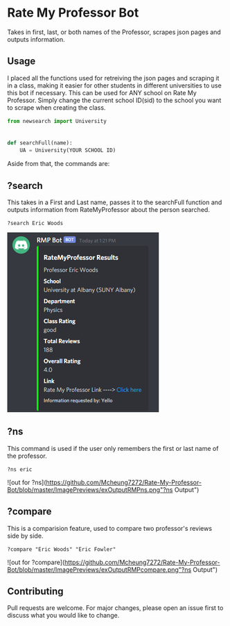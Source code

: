 # Rate My Professor Bot
 Takes in first, last, or both names of the Professor, scrapes json pages and outputs information.

## Usage
I placed all the functions used for retreiving the json pages and scraping it in a class, making it easier for other students in different universities to use this bot if necessary.  This can be used for ANY school on Rate My Professor. Simply change the current school ID(sid) to the school you want to scrape when creating the class. 
```python
from newsearch import University


def searchFull(name):
    UA = University(YOUR SCHOOL ID)
```
Aside from that, the commands are:
## ?search
This takes in a First and Last name, passes it to the searchFull function and outputs information from RateMyProfessor about the person searched. 
```
?search Eric Woods
```
![out for ?search](https://github.com/Mcheung7272/Rate-My-Professor-Bot/blob/master/ImagePreviews/exOutputRMP.png?raw=true "?search Output")

## ?ns
This command is used if the user only remembers the first or last name of the professor. 
```
?ns eric
```
![out for ?ns](https://github.com/Mcheung7272/Rate-My-Professor-Bot/blob/master/ImagePreviews/exOutputRMPns.png"?ns Output")

## ?compare
This is a comparision feature, used to compare two professor's reviews side by side.
```
?compare "Eric Woods" "Eric Fowler"
```
![out for ?compare](https://github.com/Mcheung7272/Rate-My-Professor-Bot/blob/master/ImagePreviews/exOutputRMPcompare.png"?ns Output")

## Contributing
Pull requests are welcome. For major changes, please open an issue first to discuss what you would like to change.
